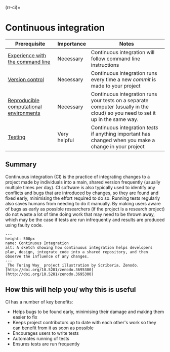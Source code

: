 (rr-ci)=
# Continuous integration

| Prerequisite | Importance | Notes |
| -------------|------------|-------|
| [Experience with the command line](https://programminghistorian.org/en/lessons/intro-to-bash) | Necessary | Continuous integration will follow command line instructions
| [Version control](./version-control) | Necessary | Continuous integration runs every time a new _commit_ is made to your project |
| [Reproducible computational environments](./reproducible-environments) | Necessary | Continuous integration runs your tests on a separate computer (usually in the cloud) so you need to set it up in the same way. |
| [Testing](./testing) | Very helpful | Continuous integration _tests_ if anything important has changed when you make a change in your project |

## Summary

Continuous integration (CI) is the practice of integrating changes to a project made by individuals into a main, shared version frequently (usually multiple times per day). CI software is also typically used to identify any conflicts and bugs that are introduced by changes, so they are found and fixed early, minimising the effort required to do so. Running tests regularly also saves humans from needing to do it manually. By making users aware of bugs as early as possible researchers (if the project is a research project) do not waste a lot of time doing work that may need to be thrown away, which may be the case if tests are run infrequently and results are produced using faulty code.


```{figure} ../figures/Continuous_Integration.png
---
height: 500px
name: Continuous Integration
alt: A sketch showing how continuous integration helps developers plan, design, integrate code into a shared repository, and then observe the influence of any changes.
---
_The Turing Way_ project illustration by Scriberia. Zenodo. [http://doi.org/10.5281/zenodo.3695300](http://doi.org/10.5281/zenodo.3695300)
```

## How this will help you/ why this is useful

CI has a number of key benefits:

- Helps bugs to be found early, minimising their damage and making them easier to fix
- Keeps project contributors up to date with each other's work so they can benefit from it as soon as possible
- Encourages users to write tests
- Automates running of tests
- Ensures tests are run frequently

